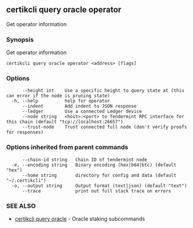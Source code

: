 ## certikcli query oracle operator

Get operator information

### Synopsis

Get operator information

```
certikcli query oracle operator <address> [flags]
```

### Options

```
      --height int    Use a specific height to query state at (this can error if the node is pruning state)
  -h, --help          help for operator
      --indent        Add indent to JSON response
      --ledger        Use a connected Ledger device
      --node string   <host>:<port> to Tendermint RPC interface for this chain (default "tcp://localhost:26657")
      --trust-node    Trust connected full node (don't verify proofs for responses)
```

### Options inherited from parent commands

```
      --chain-id string   Chain ID of tendermint node
  -e, --encoding string   Binary encoding (hex|b64|btc) (default "hex")
      --home string       directory for config and data (default "~/.certikcli")
  -o, --output string     Output format (text|json) (default "text")
      --trace             print out full stack trace on errors
```

### SEE ALSO

* [certikcli query oracle](certikcli_query_oracle.md)	 - Oracle staking subcommands



